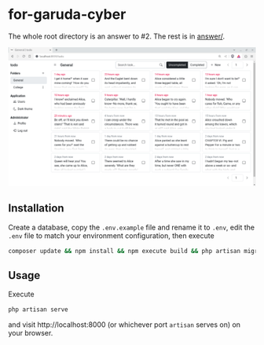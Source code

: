 # for-garuda-cyber 
The whole root directory is an answer to #2. The rest is in [answer/](answer/).

![A screenshot of task list](public/images/screenshot.png "A screenshot of task list")
## Installation
Create a database, copy the ```.env.example``` file and rename it to ```.env```, edit the ```.env``` file to match your environment configuration, then execute 
```bash
composer update && npm install && npm execute build && php artisan migrate:fresh --seed && php artisan key:generate && php artisan storage:link
```
## Usage
Execute
```bash
php artisan serve
```
and visit http://localhost:8000 (or whichever port ```artisan``` serves on) on your browser.
